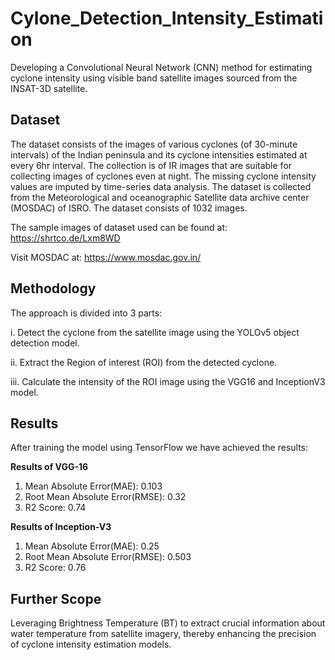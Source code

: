# Cylone_Detection_Intensity_Estimation

Developing a Convolutional Neural Network (CNN) method for estimating cyclone intensity using visible band satellite images sourced from the INSAT-3D satellite.

## Dataset

The dataset consists of the images of various cyclones (of 30-minute intervals) of the Indian peninsula and its cyclone intensities estimated at every 6hr interval. The collection is of IR images that are suitable for collecting images of cyclones even at night. The missing cyclone intensity values are imputed by time-series data analysis.  The dataset is collected from the Meteorological and oceanographic Satellite data archive center (MOSDAC) of ISRO. The dataset consists of 1032 images. 

The sample images of dataset used can be found at: https://shrtco.de/Lxm8WD

Visit MOSDAC at: https://www.mosdac.gov.in/


## Methodology

The approach is divided into 3 parts:

i.   Detect the cyclone from the satellite image using the YOLOv5 object detection model.

ii.  Extract the Region of interest (ROI) from the detected cyclone.

iii.  Calculate the intensity of the ROI image using the VGG16 and InceptionV3 model. 


## Results

After training the model using TensorFlow we have achieved the results:

**Results of VGG-16**
1. Mean Absolute Error(MAE): 0.103
2. Root Mean Absolute Error(RMSE): 0.32
3. R2 Score: 0.74

**Results of Inception-V3**
1. Mean Absolute Error(MAE): 0.25
2. Root Mean Absolute Error(RMSE): 0.503
3. R2 Score: 0.76


## Further Scope
Leveraging Brightness Temperature (BT) to extract crucial information about water temperature from satellite imagery, thereby enhancing the precision of cyclone intensity estimation models.
